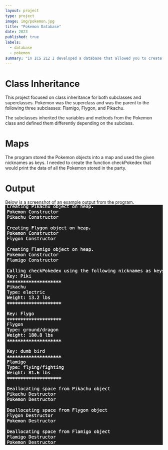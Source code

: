 ```yaml
---
layout: project
type: project
image: img/pokemon.jpg
title: "Pokemon Database"
date: 2023
published: true
labels:
  - database
  - pokemon
summary: "In ICS 212 I developed a database that allowed you to create a Pokemon object, give it a nickname and then add it to your party."
---
```


# Class Inheritance
This project focused on class inheritance for both subclasses and superclasses. Pokemon was the superclass and was the parent to the following three subclasses: Flamigo, Flygon, and Pikachu.

The subclasses inherited the variables and methods from the Pokemon class and defined them differently depending on the subclass.

# Maps
The program stored the Pokemon objects into a map and used the given nicknames as keys. I needed to create the function checkPokedex that would print the data of all the Pokemon stored in the party.

# Output
Below is a screenshot of an example output from the program.
<img class="img-fluid" src="../img/pokemondatabase.png">

